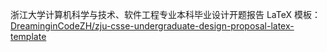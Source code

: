 浙江大学计算机科学与技术、软件工程专业本科毕业设计开题报告 LaTeX 模板：[DreaminginCodeZH/zju-csse-undergraduate-design-proposal-latex-template](https://github.com/DreaminginCodeZH/zju-csse-undergraduate-design-proposal-latex-template)
